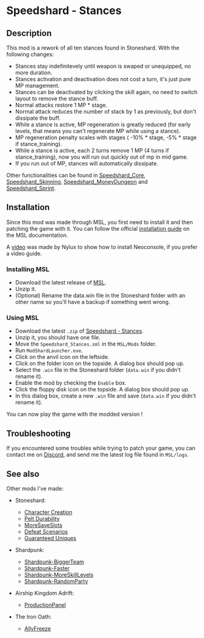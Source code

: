 # Speedshard - Stances

## Description

This mod is a rework of all ten stances found in Stoneshard. With the following changes:
- Stances stay indefinitevely until weapon is swaped or unequipped, no more duration.
- Stances activation and deactivation does not cost a turn, it's just pure MP management.
- Stances can be deactivated by clicking the skill again, no need to switch layout to remove the stance buff.
- Normal attacks restore 1 MP * stage.
- Normal attack reduces the number of stack by 1 as previously, but don't dissipate the buff.
- While a stance is active, MP regeneration is greatly reduced (for early levels, that means you can't regenerate MP while using a stance).
- MP regeneration penalty scales with stages ( -10% * stage, -5% * stage if stance_training).
- While a stance is active, each 2 turns remove 1 MP (4 turns if stance_training), now you will run out quickly out of mp in mid game.
- If you run out of MP, stances will automatically dissipate.

Other functionalities can be found in [Speedshard_Core](https://github.com/remyCases/SpeedshardCore),  [Speedshard_Skinning](https://github.com/remyCases/SpeedshardSkinning), [Speedshard_MoneyDungeon](https://github.com/remyCases/SpeedshardMoneyDungeon) and [Speedshard_Sprint](https://github.com/remyCases/SpeedshardSprint).

## Installation

Since this mod was made through MSL, you first need to install it and then patching the game with it.
You can follow the official [installation guide](https://modshardteam.github.io/ModShardLauncher/guides/how-to-play-mod.html) on the MSL documentation.

A [video](https://www.youtube.com/watch?v=_J0oJYGi38E&t=13s&ab_channel=Nylux) was made by Nylux to show how to install Neoconsole, if you prefer a video guide.

### Installing MSL

- Download the latest release of [MSL](https://github.com/ModShardTeam/ModShardLauncher).
- Unzip it.
- (Optional) Rename the data.win file in the Stoneshard folder with an other name so you'll have a backup if something went wrong.

### Using MSL

- Download the latest `.zip` of [Speedshard - Stances](https://github.com/remyCases/SpeedshardStances/releases).
- Unzip it, you should have one file.
- Move the `Speedshard_Stances.sml` in the `MSL/Mods` folder.
- Run `ModShardLauncher.exe`.
- Click on the anvil icon on the leftside.
- Click on the folder icon on the topside. A dialog box should pop up.
- Select the `.win` file in the Stoneshard folder (`data.win` if you didn't rename it).
- Enable the mod by checking the `Enable` box.
- Click the floppy disk icon on the topside. A dialog box should pop up.
- In this dialog box, create a new `.win` file and save (`data.win` if you didn't rename it).

You can now play the game with the modded version !

## Troubleshooting

If you encountered some troubles while trying to patch your game, you can contact me on [Discord](https://discord.com/users/200330865522376704), and send me the latest log file found in `MSL/logs`.

## See also

Other mods I've made:
- Stoneshard:
    - [Character Creation](https://github.com/remyCases/CharacterCreator)
    - [Pelt Durability](https://github.com/remyCases/Stoneshard-PeltDurability)
    - [MoreSaveSlots](https://github.com/remyCases/Stoneshard-MoreSaveSlots)
    - [Defeat Scenarios](https://github.com/remyCases/Stoneshard-DefeatScenarios)
    - [Guaranteed Uniques](https://github.com/remyCases/GuaranteedUniques)

- Shardpunk:
    - [Shardpunk-BiggerTeam](https://github.com/remyCases/Shardpunk-BiggerTeam)
    - [Shardpunk-Faster](https://github.com/remyCases/Shardpunk-Faster)
    - [Shardpunk-MoreSkillLevels](https://github.com/remyCases/Shardpunk-MoreSkillLevels)
    - [Shardpunk-RandomParty](https://github.com/remyCases/Shardpunk-RandomParty)

- Airship Kingdom Adrift:
    - [ProductionPanel](https://github.com/remyCases/AKAMod_ProdPanel)

- The Iron Oath:
    - [AllyFreeze](https://github.com/remyCases/TheIronOath-AllyFreeze)